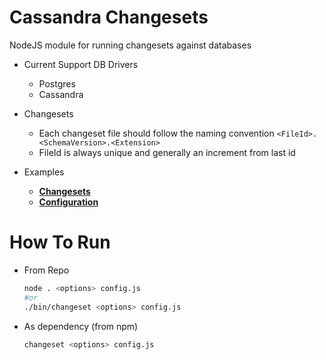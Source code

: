 Cassandra Changesets
====================

NodeJS module for running changesets against databases


- Current Support DB Drivers

    - Postgres
    - Cassandra

- Changesets

    - Each changeset file should follow the naming convention `<FileId>.<SchemaVersion>.<Extension>`
    - FileId is always unique and generally an increment from last id

- Examples
    
    - **[Changesets](https://github.com/vertebrae-org/db-changeset/tree/master/examples)**
    - **[Configuration](https://github.com/vertebrae-org/db-changeset/blob/master/config.sample.js)**

How To Run
==========

- From Repo

    ```bash
    node . <options> config.js
    #or
    ./bin/changeset <options> config.js
    ```

- As dependency (from npm)

    ```bash
    changeset <options> config.js
    ```

